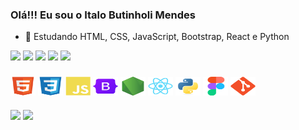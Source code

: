 ###  Olá!!! Eu sou o Italo Butinholi Mendes

- 🌱 Estudando HTML, CSS, JavaScript, Bootstrap, React e Python

![](http://github-profile-summary-cards.vercel.app/api/cards/profile-details?username=ItaloBM&theme=2077)
![](http://github-profile-summary-cards.vercel.app/api/cards/repos-per-language?username=ItaloBM&theme=2077)
![](http://github-profile-summary-cards.vercel.app/api/cards/most-commit-language?username=ItaloBM&theme=2077)
![](http://github-profile-summary-cards.vercel.app/api/cards/stats?username=ItaloBM&theme=2077)
![](http://github-profile-summary-cards.vercel.app/api/cards/productive-time?username=ItaloBM&theme=2077&utcOffset=8)


###

<div><div>  
  <img align="center" alt="ItaloBM-HTML" height="30" width="40" src="https://raw.githubusercontent.com/devicons/devicon/master/icons/html5/html5-original.svg">
  <img align="center" alt="ItaloBM-CSS" height="30" width="40" src="https://raw.githubusercontent.com/devicons/devicon/master/icons/css3/css3-original.svg">
  <img align="center" alt="ItaloBM-Js" height="30" width="40" src="https://raw.githubusercontent.com/devicons/devicon/master/icons/javascript/javascript-plain.svg">
  <img align="center" alt="ItaloBM-Bootstrap" height="30" width="40" src="https://raw.githubusercontent.com/devicons/devicon/master/icons/bootstrap/bootstrap-original.svg">
  <img align="center" alt="ItaloBM-Node.js" height="30" width="40" src="https://raw.githubusercontent.com/devicons/devicon/master/icons/nodejs/nodejs-original.svg">
  <img align="center" alt="ItaloBM-React" height="30" width="40" src="https://raw.githubusercontent.com/devicons/devicon/master/icons/react/react-original.svg">
  <img align="center" alt="ItaloBM-Python" height="30" width="40" src="https://raw.githubusercontent.com/devicons/devicon/master/icons/python/python-original.svg">  
  <img align="center" alt="ItaloBM-Figma" height="30" width="40" src="https://raw.githubusercontent.com/devicons/devicon/master/icons/figma/figma-original.svg">
  <img align="center" alt="ItaloBM-Git" height="30" width="40" src="https://raw.githubusercontent.com/devicons/devicon/master/icons/git/git-original.svg">  
</div>

###

<div>
  <a href = "mailto:italobm2011@gmail.com"><img src="https://img.shields.io/badge/-Gmail-%23333?style=for-the-badge&logo=gmail&logoColor=white" target="_blank"></a>
  <a href="https://www.linkedin.com/in/italo-butinholi-mendes/" target="_blank"><img src="https://img.shields.io/badge/-LinkedIn-%230077B5?style=for-the-badge&logo=linkedin&logoColor=white" target="_blank"></a>   
</div>
